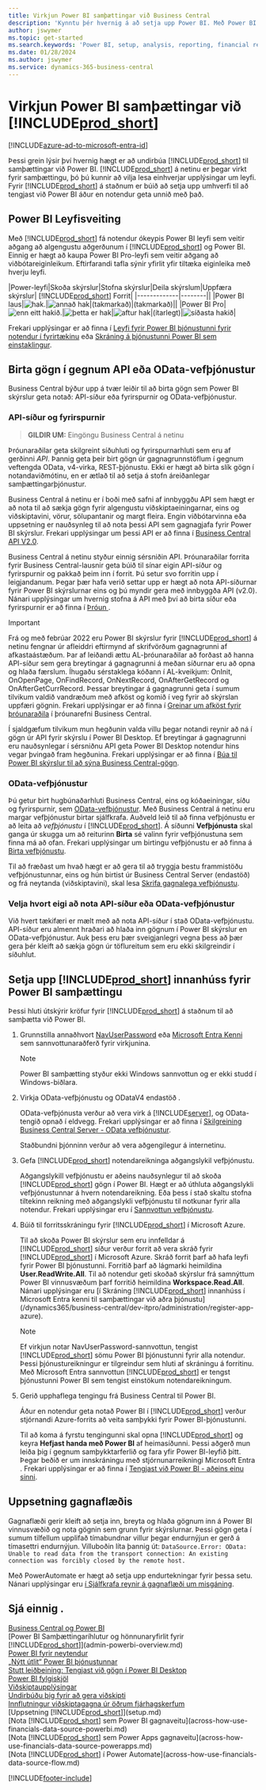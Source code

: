 ```yaml
---
title: Virkjun Power BI samþættingar við Business Central
description: 'Kynntu þér hvernig á að setja upp Power BI. Með Power BI skýrslum geturðu öðlast innsýn, viðskiptaupplýsingar og afkastavísa (KPI) úr Business Central gögnum.'
author: jswymer
ms.topic: get-started
ms.search.keywords: 'Power BI, setup, analysis, reporting, financial report, business intelligence, KPI'
ms.date: 01/28/2024
ms.author: jswymer
ms.service: dynamics-365-business-central
---
```

# Virkjun Power BI samþættingar við [!INCLUDE[prod_short](includes/prod_short.md)]

[!INCLUDE[azure-ad-to-microsoft-entra-id](~/../shared-content/shared/azure-ad-to-microsoft-entra-id.md)]

Þessi grein lýsir því hvernig hægt er að undirbúa [!INCLUDE[prod_short](includes/prod_short.md)] til samþættingar við Power BI. [!INCLUDE[prod_short](includes/prod_short.md)] á netinu er þegar virkt fyrir samþættingu, þó þú kunnir að vilja lesa einhverjar upplýsingar um leyfi. Fyrir [!INCLUDE[prod_short](includes/prod_short.md)] á staðnum er búið að setja upp umhverfi til að tengjast við Power BI áður en notendur geta unnið með það.

## <a name="license"></a>Power BI Leyfisveiting

Með [!INCLUDE[prod_short](includes/prod_short.md)] fá notendur ókeypis Power BI leyfi sem veitir aðgang að algengustu aðgerðunum í [!INCLUDE[prod_short](includes/prod_short.md)] og Power BI. Einnig er hægt að kaupa Power BI Pro-leyfi sem veitir aðgang að viðbótareiginleikum. Eftirfarandi tafla sýnir yfirlit yfir tiltæka eiginleika með hverju leyfi.

|Power-leyfi|Skoða skýrslur|Stofna skýrslur|Deila skýrslum|Uppfæra skýrslur| [!INCLUDE[prod_short](includes/prod_short.md)] Forrit|
|-------------|--------||
|Power BI laus|![hak.](media/check.png)|![annað hak](media/check.png)|(takmarkað)|(takmarkað)||
|Power BI Pro|![enn eitt hakið.](media/check.png)|![þetta er hak](media/check.png)|![aftur hak](media/check.png)|(ítarlegt)|![síðasta hakið](media/check.png)|

Frekari upplýsingar er að finna í [Leyfi fyrir Power BI þjónustunni fyrir notendur í fyrirtækinu](/power-bi/admin/service-admin-licensing-organization) eða [Skráning á þjónustunni Power BI sem einstaklingur](/power-bi/fundamentals/service-self-service-signup-for-power-bi).

## <a name="exposedata"></a>Birta gögn í gegnum API eða OData-vefþjónustur

Business Central býður upp á tvær leiðir til að birta gögn sem Power BI skýrslur geta notað: API-síður eða fyrirspurnir og OData-vefþjónustur.

### API-síður og fyrirspurnir

> **GILDIR UM:** Eingöngu Business Central á netinu

Þróunaraðilar geta skilgreint síðuhluti og fyrirspurnarhluti sem eru af gerðinni *API*. Þannig geta þeir birt gögn úr gagnagrunnstöflum í gegnum veftengda OData, v4-virka, REST-þjónustu. Ekki er hægt að birta slík gögn í notandaviðmótinu, en er ætlað til að setja á stofn áreiðanlegar samþættingarþjónustur.

Business Central á netinu er í boði með safni af innbyggðu API sem hægt er að nota til að sækja gögn fyrir algengustu viðskiptaeiningarnar, eins og viðskiptavini, vörur, sölupantanir og margt fleira. Engin viðbótarvinna eða uppsetning er nauðsynleg til að nota þessi API sem gagnagjafa fyrir Power BI skýrslur. Frekari upplýsingar um þessi API er að finna í [Business Central API V2.0](/dynamics365/business-central/dev-itpro/api-reference/v2.0/).

Business Central á netinu styður einnig sérsniðin API. Þróunaraðilar forrita fyrir Business Central-lausnir geta búið til sínar eigin API-síður og fyrirspurnir og pakkað þeim inn í forrit. Þú setur svo forritin upp í leigjandanum. Þegar þær hafa verið settar upp er hægt að nota API-síðurnar fyrir Power BI skýrslurnar eins og þú myndir gera með innbyggða API (v2.0). Nánari upplýsingar um hvernig stofna á API með því að birta síður eða fyrirspurnir er að finna í [Þróun ](/dynamics365/business-central/dev-itpro/developer/devenv-develop-custom-api).

> [!IMPORTANT]
> Frá og með febrúar 2022 eru Power BI skýrslur fyrir [!INCLUDE[prod_short](includes/prod_short.md)] á netinu fengnar úr afleiddri eftirmynd af skrifvörðum gagnagrunni af afkastaástæðum. Þar af leiðandi ættu AL-þróunaraðilar að forðast að hanna API-síður sem gera breytingar á gagnagrunni á meðan síðurnar eru að opna og hlaða færslum. Íhugaðu sérstaklega kóðann í AL-kveikjum: OnInit, OnOpenPage, OnFindRecord, OnNextRecord, OnAfterGetRecord og OnAfterGetCurrRecord. Þessar breytingar á gagnagrunni geta í sumum tilvikum valdið vandræðum með afköst og komið í veg fyrir að skýrslan uppfæri gögnin. Frekari upplýsingar er að finna í [Greinar um afköst fyrir þróunaraðila](/dynamics365/business-central/dev-itpro/performance/performance-developer?branch=main#writing-efficient-web-services) í þróunarefni Business Central.
>
> Í sjaldgæfum tilvikum mun hegðunin valda villu þegar notandi reynir að ná í gögn úr API fyrir skýrslu í Power BI Desktop. Ef breytingar á gagnagrunni eru nauðsynlegar í sérsniðnu API geta Power BI Desktop notendur hins vegar þvingað fram hegðunina. Frekari upplýsingar er að finna í [Búa til Power BI skýrslur til að sýna Business Central-gögn](across-how-use-financials-data-source-powerbi.md#fixing-problems).

### OData-vefþjónustur

Þú getur birt hugbúnaðarhluti Business Central, eins og kóðaeiningar, síðu og fyrirspurnir, sem [OData-vefþjónustur](/dynamics365/business-central/dev-itpro/webservices/odata-web-services). Með Business Central á netinu eru margar vefþjónustur birtar sjálfkrafa. Auðveld leið til að finna vefþjónustu er að leita að *vefþjónustu* í [!INCLUDE[prod_short](includes/prod_short.md)]. Á síðunni **Vefþjónusta** skal ganga úr skugga um að reiturinn **Birta** sé valinn fyrir vefþjónustuna sem finna má að ofan. Frekari upplýsingar um birtingu vefþjónustu er að finna á [Birta vefþjónustu](across-how-publish-web-service.md).

Til að fræðast um hvað hægt er að gera til að tryggja bestu frammistöðu vefþjónustunnar, eins og hún birtist úr Business Central Server (endastöð) og frá neytanda (viðskiptavini), skal lesa [Skrifa gagnalega vefþjónustu](/dynamics365/business-central/dev-itpro/performance/performance-developer#writing-efficient-web-services).

### Velja hvort eigi að nota API-síður eða OData-vefþjónustur

Við hvert tækifæri er mælt með að nota API-síður í stað OData-vefþjónustu. API-síður eru almennt hraðari að hlaða inn gögnum í Power BI skýrslur en OData-vefþjónustur. Auk þess eru þær sveigjanlegri vegna þess að þær gera þér kleift að sækja gögn úr töflureitum sem eru ekki skilgreindir í síðuhlut.

## <a name="setup"></a>Setja upp [!INCLUDE[prod_short](includes/prod_short.md)] innanhúss fyrir Power BI samþættingu

Þessi hluti útskýrir kröfur fyrir [!INCLUDE[prod_short](includes/prod_short.md)] á staðnum til að samþætta við Power BI.

1. Grunnstilla annaðhvort [NavUserPassword](/dynamics365/business-central/dev-itpro/administration/authenticating-users-with-navuserpassword) eða [Microsoft Entra Kenni](/dynamics365/business-central/dev-itpro/administration/authenticating-users-with-azure-ad-overview) sem sannvottunaraðferð fyrir virkjunina.  
    
    > [!NOTE]
    > Power BI samþætting styður ekki Windows sannvottun og er ekki studd í Windows-biðlara.

2. Virkja OData-vefþjónustu og ODataV4 endastöð .

    OData-vefþjónusta verður að vera virk á [!INCLUDE[server](includes/server.md)], og OData-tengið opnað í eldvegg. Frekari upplýsingar er að finna í [Skilgreining Business Central Server - OData vefþjónustur](/dynamics365/business-central/dev-itpro/administration/configure-server-instance#ODataServices).

    Staðbundni þjónninn verður að vera aðgengilegur á internetinu.

3. Gefa [!INCLUDE[prod_short](includes/prod_short.md)] notendareikninga aðgangslykil vefþjónustu.

    Aðgangslykill vefþjónustu er aðeins nauðsynlegur til að skoða [!INCLUDE[prod_short](includes/prod_short.md)] gögn í Power BI. Hægt er að úthluta aðgangslykli vefþjónustunnar á hvern notendareikning. Eða þess í stað skaltu stofna tiltekinn reikning með aðgangslykli vefþjónustu til notkunar fyrir alla notendur. Frekari upplýsingar eru í [Sannvottun vefþjónustu](/dynamics365/business-central/dev-itpro/webservices/web-services-authentication#generate-a-web-service-access-key).

    <!--
    > [!IMPORTANT]
    > With [!INCLUDE[prod_short](../developer/includes/prod_short.md)] online, the use of access keys (Basic Auth) for web service authentication is [deprecated](/dynamics365/business-central/dev-itpro/upgrade/deprecated-features-w1#accesskeys). We recommend that you use OAuth2 instead. For more information, see [Use OAuth to Authorize Business Central Web Services](/dynamics365/business-central/dev-itpro/webservices/authenticate-web-services-using-oauth).-->

4. Búið til forritsskráningu fyrir [!INCLUDE[prod_short](includes/prod_short.md)] í Microsoft Azure.

    Til að skoða Power BI skýrslur sem eru innfelldar á [!INCLUDE[prod_short](includes/prod_short.md)] síður verður forrit að vera skráð fyrir [!INCLUDE[prod_short](includes/prod_short.md)] í Microsoft Azure. Skráð forrit þarf að hafa leyfi fyrir Power BI þjónustunni. Forritið þarf að lágmarki heimildina **User.ReadWrite.All**. Til að notendur geti skoðað skýrslur frá samnýttum Power BI vinnusvæðum þarf forritið heimildina **Workspace.Read.All**. Nánari upplýsingar eru [í Skráning [!INCLUDE[prod_short](includes/prod_short.md)] innanhúss í Microsoft Entra kenni til samþættingar við aðra þjónustu](/dynamics365/business-central/dev-itpro/administration/register-app-azure).

    > [!NOTE]
    > Ef virkjun notar NavUserPassword-sannvottun, tengist [!INCLUDE[prod_short](includes/prod_short.md)] sömu Power BI þjónustunni fyrir alla notendur. Þessi þjónustureikningur er tilgreindur sem hluti af skráningu á forritinu. Með Microsoft Entra sannvottun [!INCLUDE[prod_short](includes/prod_short.md)]  er tengst þjónustunni Power BI sem tengist einstökum notendareikningum.

    <!-- Windows authentication can also be used but you can't get data from BC in Power BI -->
5. Gerið upphaflega tengingu frá Business Central til Power BI.

    Áður en notendur geta notað Power BI í [!INCLUDE[prod_short](includes/prod_short.md)] verður stjórnandi Azure-forrits að veita samþykki fyrir Power BI-þjónustunni.

    Til að koma á fyrstu tengingunni skal opna [!INCLUDE[prod_short](includes/prod_short.md)] og keyra **Hefjast handa með Power BI** af heimasíðunni. Þessi aðgerð mun leiða þig í gegnum samþykktarferlið og fara yfir Power BI-leyfið þitt. Þegar beðið er um innskráningu með stjórnunarreikningi Microsoft Entra . Frekari upplýsingar er að finna í [Tengjast við Power BI - aðeins einu sinni](across-working-with-powerbi.md#connect).

## Uppsetning gagnaflæðis

Gagnaflæði gerir kleift að setja inn, breyta og hlaða gögnum inn á Power BI vinnusvæðið og nota gögnin sem grunn fyrir skýrslurnar. Þessi gögn geta í sumum tilfellum upplifað tímabundnar villur þegar endurnýjun er gerð á tímasettri endurnýjun. Villuboðin líta þannig út: `DataSource.Error: OData: Unable to read data from the transport connection: An existing connection was forcibly closed by the remote host.` 

Með PowerAutomate er hægt að setja upp endurtekningar fyrir þessa setu. Nánari upplýsingar eru [í Sjálfkrafa reynir á gagnaflæði um misgáning](/power-query/dataflows/automatically-retry-dataflow).

## Sjá einnig .

[Business Central og Power BI](admin-powerbi.md)  
[Power BI Samþættingaríhlutur og hönnunaryfirlit fyrir [!INCLUDE[prod_short](includes/prod_short.md)]](admin-powerbi-overview.md)  
[Power BI fyrir neytendur](/power-bi/consumer/end-user-consumer)  
[„Nýtt útlit“ Power BI þjónustunnar](/power-bi/service-new-look)  
[Stutt leiðbeining: Tengjast við gögn í Power BI Desktop](/power-bi/desktop-quickstart-connect-to-data)  
[Power BI fylgiskjöl](/power-bi/)  
[Viðskiptaupplýsingar](bi.md)  
[Undirbúðu þig fyrir að gera viðskipti](ui-get-ready-business.md)  
[Innflutningur viðskiptagagna úr öðrum fjárhagskerfum](across-import-data-configuration-packages.md)  
[Uppsetning [!INCLUDE[prod_short](includes/prod_short.md)]](setup.md)  
[Nota [!INCLUDE[prod_short](includes/prod_short.md)] sem Power BI gagnaveitu](across-how-use-financials-data-source-powerbi.md)  
[Nota [!INCLUDE[prod_short](includes/prod_short.md)] sem Power Apps gagnaveitu](across-how-use-financials-data-source-powerapps.md)  
[Nota [!INCLUDE[prod_short](includes/prod_short.md)] í Power Automate](across-how-use-financials-data-source-flow.md)  




[!INCLUDE[footer-include](includes/footer-banner.md)]
